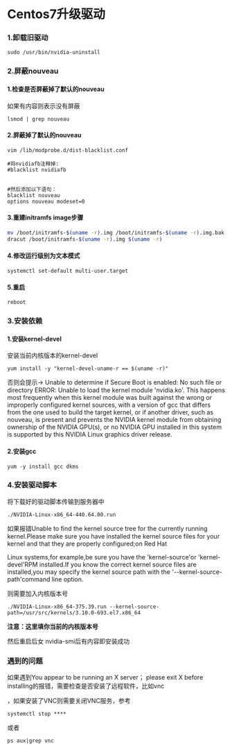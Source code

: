 # Centos7升级驱动

### 1.卸载旧驱动

```
sudo /usr/bin/nvidia-uninstall
```



### 2.屏蔽nouveau

#### 1.检查是否屏蔽掉了默认的nouveau

如果有内容则表示没有屏蔽

```
lsmod | grep nouveau
```

#### 2.屏蔽掉了默认的nouveau

```
vim /lib/modprobe.d/dist-blacklist.conf
 
#将nvidiafb注释掉:
#blacklist nvidiafb 
 
 
#然后添加以下语句：
blacklist nouveau
options nouveau modeset=0
```

####  3.重建initramfs image步骤

```bash
mv /boot/initramfs-$(uname -r).img /boot/initramfs-$(uname -r).img.bak
dracut /boot/initramfs-$(uname -r).img $(uname -r)
```

#### 4.修改运行级别为文本模式

```
systemctl set-default multi-user.target
```

#### 5.重启

```
reboot
```



### 3.安装依赖

#### 1.安装kernel-devel

安装当前内核版本的kernel-devel

```
yum install -y "kernel-devel-uname-r == $(uname -r)"
```

否则会提示-> Unable to determine if Secure Boot is enabled: No such file or directory
ERROR: Unable to load the kernel module 'nvidia.ko'.  This happens most frequently when this kernel module was built against the wrong or improperly configured kernel sources, with a version of gcc that differs from the one used to build the target kernel, or if another driver, such as nouveau, is present and prevents the NVIDIA kernel module from obtaining ownership of the NVIDIA GPU(s), or no NVIDIA GPU installed in this system is supported by this NVIDIA Linux graphics driver release.

#### 2.安装gcc

```
yum -y install gcc dkms
```



### 4.安装驱动脚本

将下载好的驱动脚本传输到服务器中

```
./NVIDIA-Linux-x86_64-440.64.00.run
```

如果报错Unable to find the kernel source tree for the currently running kernel.Please make sure you have installed the kernel source files for your kernel and that they are properly configured;on Red Hat

Linux systems,for example,be sure you have the 'kernel-source'or 'kernel-devel'RPM installed.If you know the correct kernel source files are installed,you may specify the kernel source path with the '--kernel-source-path'command line option.



则需要加入内核版本号

```
./NVIDIA-Linux-x86_64-375.39.run --kernel-source-path=/usr/src/kernels/3.10.0-693.el7.x86_64
```

**注意：这里填你当前的内核版本号**

然后重启后女 nvidia-smi后有内容即安装成功



### 遇到的问题

如果遇到You appear to be running an X server； please exit X before installing的报错，需要检查是否安装了远程软件，比如vnc

，如果安装了VNC则需要关闭VNC服务，参考

```
systemctl stop ****
```

或者

```
ps aux|grep vnc
```

